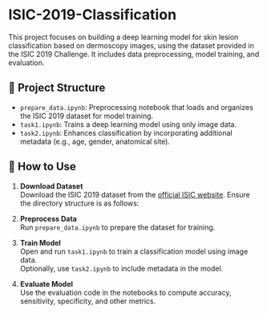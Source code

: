 # ISIC-2019-Classification

This project focuses on building a deep learning model for skin lesion classification based on dermoscopy images, using the dataset provided in the ISIC 2019 Challenge. It includes data preprocessing, model training, and evaluation.

## 📁 Project Structure

- `prepare_data.ipynb`: Preprocessing notebook that loads and organizes the ISIC 2019 dataset for model training.
- `task1.ipynb`: Trains a deep learning model using only image data.
- `task2.ipynb`: Enhances classification by incorporating additional metadata (e.g., age, gender, anatomical site).

## 🧪 How to Use

1. **Download Dataset**  
   Download the ISIC 2019 dataset from the [official ISIC website](https://challenge2019.isic-archive.com/). Ensure the directory structure is as follows:

2. **Preprocess Data**  
Run `prepare_data.ipynb` to prepare the dataset for training.

3. **Train Model**  
Open and run `task1.ipynb` to train a classification model using image data.  
Optionally, use `task2.ipynb` to include metadata in the model.

4. **Evaluate Model**  
Use the evaluation code in the notebooks to compute accuracy, sensitivity, specificity, and other metrics.
